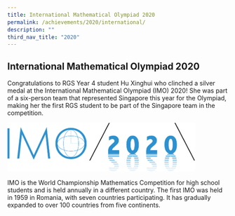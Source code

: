 ```yaml
---
title: International Mathematical Olympiad 2020
permalink: /achievements/2020/international/
description: ""
third_nav_title: "2020"
---
```

## International Mathematical Olympiad 2020

Congratulations to RGS Year 4 student Hu Xinghui who clinched a silver medal at the International Mathematical Olympiad (IMO) 2020! She was part of a six-person team that represented Singapore this year for the Olympiad, making her the first RGS student to be part of the Singapore team in the competition.

<img src="/images/logoIMO2.png" style="width:85%">

IMO is the World Championship Mathematics Competition for high school students and is held annually in a different country. The first IMO was held in 1959 in Romania, with seven countries participating. It has gradually expanded to over 100 countries from five continents.